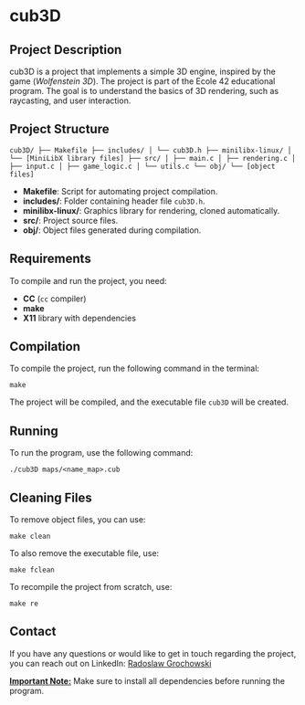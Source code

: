 # cub3D

## **Project Description**

cub3D is a project that implements a simple 3D engine, inspired by the game (*Wolfenstein 3D*). The project is part of the Ecole 42 educational program. The goal is to understand the basics of 3D rendering, such as raycasting, and user interaction.

## **Project Structure**
```cub3D/ ├── Makefile ├── includes/ │ └── cub3D.h ├── minilibx-linux/ │ └── [MiniLibX library files] ├── src/ │ ├── main.c │ ├── rendering.c │ ├── input.c │ ├── game_logic.c │ └── utils.c └── obj/ └── [object files]```

- **Makefile**: Script for automating project compilation.
- **includes/**: Folder containing header file `cub3D.h`.
- **minilibx-linux/**: Graphics library for rendering, cloned automatically.
- **src/**: Project source files.
- **obj/**: Object files generated during compilation.

## **Requirements**

To compile and run the project, you need:

- **CC** (`cc` compiler)
- **make**
- **X11** library with dependencies

## **Compilation**

To compile the project, run the following command in the terminal:

```make```

The project will be compiled, and the executable file `cub3D` will be created.

## **Running**

To run the program, use the following command:

```./cub3D maps/<name_map>.cub```

## **Cleaning Files**

To remove object files, you can use:

```make clean```

To also remove the executable file, use:

```make fclean```

To recompile the project from scratch, use:

```make re```

## **Contact**

If you have any questions or would like to get in touch regarding the project, you can reach out on LinkedIn: [Radoslaw Grochowski](https://www.linkedin.com/in/radoslaw-grochowski/)

<u>**Important Note:**</u> Make sure to install all dependencies before running the program.


